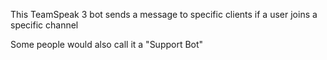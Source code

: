 This TeamSpeak 3 bot sends a message to specific clients if a user joins a specific channel

Some people would also call it a "Support Bot"

